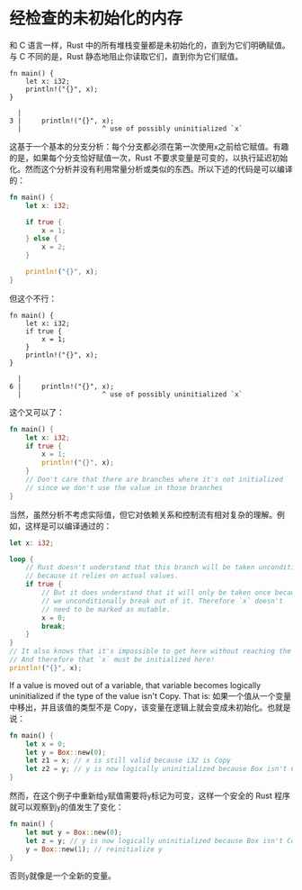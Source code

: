 # 经检查的未初始化的内存

和 C 语言一样，Rust 中的所有堆栈变量都是未初始化的，直到为它们明确赋值。与 C 不同的是，Rust 静态地阻止你读取它们，直到你为它们赋值。

```rust,compile_fail
fn main() {
    let x: i32;
    println!("{}", x);
}
```

```text
  |
3 |     println!("{}", x);
  |                    ^ use of possibly uninitialized `x`
```

这基于一个基本的分支分析：每个分支都必须在第一次使用`x`之前给它赋值。有趣的是，如果每个分支恰好赋值一次，Rust 不要求变量是可变的，以执行延迟初始化。然而这个分析并没有利用常量分析或类似的东西。所以下述的代码是可以编译的：

```rust
fn main() {
    let x: i32;

    if true {
        x = 1;
    } else {
        x = 2;
    }

    println!("{}", x);
}
```

但这个不行：

```rust,compile_fail
fn main() {
    let x: i32;
    if true {
        x = 1;
    }
    println!("{}", x);
}
```

```text
  |
6 |     println!("{}", x);
  |                    ^ use of possibly uninitialized `x`
```

这个又可以了：

```rust
fn main() {
    let x: i32;
    if true {
        x = 1;
        println!("{}", x);
    }
    // Don't care that there are branches where it's not initialized
    // since we don't use the value in those branches
}
```

当然，虽然分析不考虑实际值，但它对依赖关系和控制流有相对复杂的理解。例如，这样是可以编译通过的：

```rust
let x: i32;

loop {
    // Rust doesn't understand that this branch will be taken unconditionally,
    // because it relies on actual values.
    if true {
        // But it does understand that it will only be taken once because
        // we unconditionally break out of it. Therefore `x` doesn't
        // need to be marked as mutable.
        x = 0;
        break;
    }
}
// It also knows that it's impossible to get here without reaching the break.
// And therefore that `x` must be initialized here!
println!("{}", x);
```

If a value is moved out of a variable, that variable becomes logically uninitialized if the type of the value isn't Copy. That is:
如果一个值从一个变量中移出，并且该值的类型不是 Copy，该变量在逻辑上就会变成未初始化。也就是说：

```rust
fn main() {
    let x = 0;
    let y = Box::new(0);
    let z1 = x; // x is still valid because i32 is Copy
    let z2 = y; // y is now logically uninitialized because Box isn't Copy
}
```

然而，在这个例子中重新给`y`赋值需要将`y`标记为可变，这样一个安全的 Rust 程序就可以观察到`y`的值发生了变化：

```rust
fn main() {
    let mut y = Box::new(0);
    let z = y; // y is now logically uninitialized because Box isn't Copy
    y = Box::new(1); // reinitialize y
}
```

否则`y`就像是一个全新的变量。
